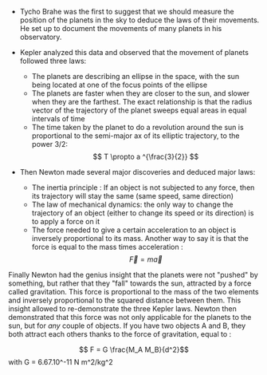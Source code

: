 - Tycho Brahe was the first to suggest that we should measure the position of the planets in the sky to deduce the laws of their movements. He set up to document the movements of many planets in his observatory.
- Kepler analyzed this data and observed that the movement of planets followed three laws:
    - The planets are describing an ellipse in the space, with the sun being located at one of the focus points of the ellipse
    - The planets are faster when they are closer to the sun, and slower when they are the farthest. The exact relationship is that the radius vector of the trajectory of the planet sweeps equal areas in equal intervals of time
    - The time taken by the planet to do a revolution around the sun is proportional to the semi-major ax of its elliptic trajectory, to the power 3/2:  
    $$ T \propto a ^{\frac{3}{2}} $$

- Then Newton made several major discoveries and deduced major laws:
    - The inertia principle : If an object is not subjected to any force, then its trajectory will stay the same (same speed, same direction)
    - The law of mechanical dynamics: the only way to change the trajectory of an object (either to change its speed or its direction) is to apply a force on it
    - The force needed to give a certain acceleration to an object is inversely proportional to its mass. Another way to say it is that the force is equal to the mass times acceleration : 
    $$ \vec{F} = m \vec{a}$$
    
 Finally Newton had the genius insight that the planets were not "pushed" by something, but rather that they "fall" towards the sun, attracted by a force called gravitation. This force is proportional to the mass of the two elements and inversely proportional to the squared distance between them. This insight allowed to re-demonstrate the three Kepler laws. Newton then demonstrated that this force was not only applicable for the planets to the sun, but for _any_ couple of objects. If you have two objects A and B, they both attract each others thanks to the force of gravitation, equal to :
 
 $$ F = G \frac{M_A M_B}{d^2}$$ with G = 6.67.10^-11 N m^2/kg^2